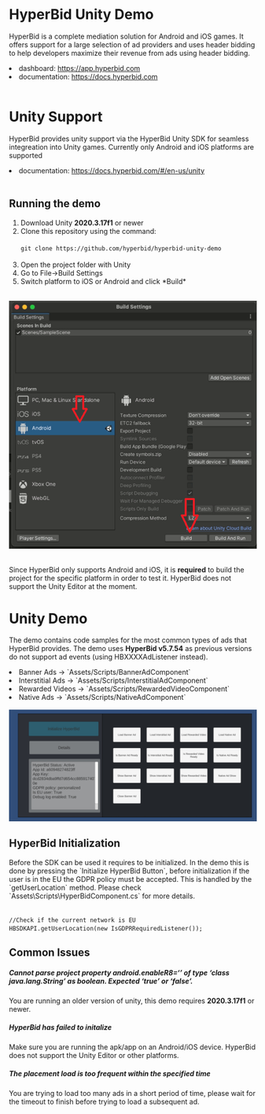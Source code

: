 <h1>HyperBid Unity Demo</h1>
<p>HyperBid is a complete mediation solution for Android and iOS games. It offers support for a large selection of ad providers and uses header bidding to help developers maximize their revenue from ads using header bidding.</p>
<li>dashboard: <a href="https://app.hyperbid.com">https://app.hyperbid.com</a></li>
<li>documentation: <a href="https://docs.hyperbid.com">https://docs.hyperbid.com</a></li>
<br/>
<h1>Unity Support</h1>
<p>HyperBid provides unity support via the HyperBid Unity SDK for seamless integreation into Unity games. Currently only Android and iOS platforms are supported</p>
<li>documentation: <a href="https://docs.hyperbid.com/#/en-us/unity">https://docs.hyperbid.com/#/en-us/unity</a></li>
<br/>
<h2>Running the demo</h2>

<ol><li>Download Unity <b>2020.3.17f1</b> or newer</li>
<li>Clone this repository using the command:</li>
<code>
git clone https://github.com/hyperbid/hyperbid-unity-demo
</code>
<br/>
<li>Open the project folder with Unity</li>
<li>Go to File->Build Settings</li>
<li>Switch platform to iOS or Android and click *Build*</li></ol>
</br>
<img src="./images/build.png"/></img>
<br/>
<br/>
<p>Since HyperBid only supports Android and iOS, it is <b>required</b> to build the project for the specific platform in order to test it. HyperBid does not support the Unity Editor at the moment.</p>

<h1>Unity Demo</h1>
<p>The demo contains code samples for the most common types of ads that HyperBid provides. The demo uses <b>HyperBid v5.7.54</b> as previous versions do not support ad events (using HBXXXXAdListener instead).</p>
<li>Banner Ads       -> `Assets/Scripts/BannerAdComponent`</li>
<li>Interstitial Ads -> `Assets/Scripts/InterstitialAdComponent`</li>
<li>Rewarded Videos  -> `Assets/Scripts/RewardedVideoComponent`</li>
<li>Native Ads       -> `Assets/Scripts/NativeAdComponent`</li>
<br/>
<img src="./images/demo.jpg">

<h2>HyperBid Initialization</h2>
<p>Before the SDK can be used it requires to be initialized. In the demo this is done by pressing the `Initialize HyperBid Button`, before initialization if the user is in the EU the GDPR policy must be accepted. This is handled by the `getUserLocation` method. Please check `Assets\Scripts\HyperBidComponent.cs` for more details.</p>
<code>
//Check if the current network is EU
HBSDKAPI.getUserLocation(new IsGDPRRequiredListener());
</code>

<h2>Common Issues</h2>
<h5>Cannot parse project property android.enableR8=‘’ of type ‘class java.lang.String’ as boolean. Expected ‘true’ or ‘false’.</h5>
You are running an older version of unity, this demo requires <b>2020.3.17f1</b> or newer.
<br/>
<h5>HyperBid has failed to initalize</h5> 
Make sure you are running the apk/app on an Android/iOS device. HyperBid does not support the Unity Editor or other platforms.
<br/>
<h5>The placement load is too frequent within the specified time </h5> 
You are trying to load too many ads in a short period of time, please wait for the timeout to finish before trying to load a subsequent ad.
<br/>